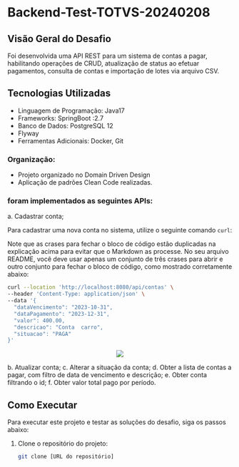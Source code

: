 # Backend-Test-TOTVS-20240208

## Visão Geral do Desafio

Foi desenvolvida uma API REST para um sistema de contas a pagar, habilitando operações de CRUD, atualização de status ao efetuar pagamentos, consulta de contas e importação de lotes via arquivo CSV.


## Tecnologias Utilizadas

- Linguagem de Programação: Java17 
- Frameworks: SpringBoot :2.7
- Banco de Dados: PostgreSQL 12
- Flyway
- Ferramentas Adicionais: Docker, Git


### Organização:
- Projeto organizado no Domain Driven Design
- Aplicação de padrões Clean Code realizadas.

### foram implementados as seguintes APIs:
   a. Cadastrar conta;


Para cadastrar uma nova conta no sistema, utilize o seguinte comando `curl`:



Note que as crases para fechar o bloco de código estão duplicadas na explicação acima para evitar que o Markdown as processe. No seu arquivo README, você deve usar apenas um conjunto de três crases para abrir e outro conjunto para fechar o bloco de código, como mostrado corretamente abaixo:






```bash
curl --location 'http://localhost:8080/api/contas' \
--header 'Content-Type: application/json' \
--data '{
  "dataVencimento": "2023-10-31",
  "dataPagamento": "2023-12-31",
  "valor": 400.00,
  "descricao": "Conta  carro",
  "situacao": "PAGA"
}'
```

<div align="center">
  <img src="img/database_info.pnj"/> 
</div>









   b. Atualizar conta;
   c. Alterar a situação da conta;
   d. Obter a lista de contas a pagar, com filtro de data de vencimento e descrição;
   e. Obter conta filtrando o id;
   f. Obter valor total pago por período.





## Como Executar

Para executar este projeto e testar as soluções do desafio, siga os passos abaixo:

1. Clone o repositório do projeto:
   ```bash
   git clone [URL do repositório]